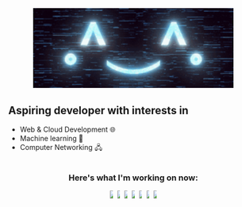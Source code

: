 <div id="header" align="center">
  <img src="animated_background.gif" width="80%"/>
</div>

## Aspiring developer with interests in 
- Web & Cloud Development 🌐
- Machine learning 🤖
- Computer Networking 🖧

<div style="display:flex;justify-content:center">
<div style="display:flex;flex-direction:column;align-items:center" width="100%">
  
  <h3>Here's what I'm working on now:</h3>
  <div style="display:flex;justify-content:space-evenly" width="25%">
    <img src="https://cdn.jsdelivr.net/gh/devicons/devicon/icons/nodejs/nodejs-original.svg" width="5%"/>
    <img src="https://cdn.jsdelivr.net/gh/devicons/devicon/icons/tensorflow/tensorflow-original.svg" width="5%"/>
    <img src="https://cdn.jsdelivr.net/gh/devicons/devicon/icons/mongodb/mongodb-plain.svg" width="5%"/>
    <img src="https://cdn.jsdelivr.net/gh/devicons/devicon/icons/discordjs/discordjs-original.svg" width="5%"/>
    <img src="https://cdn.jsdelivr.net/gh/devicons/devicon/icons/numpy/numpy-original.svg" width="5%"/>
    <img src="https://cdn.jsdelivr.net/gh/devicons/devicon/icons/react/react-original.svg" width="5%"/>
    <img src="https://cdn.jsdelivr.net/gh/devicons/devicon/icons/rust/rust-plain.svg" width="5%"/>
  </div>
  
</div>
</div>


<!--
**Danninx/Danninx** is a ✨ _special_ ✨ repository because its `README.md` (this file) appears on your GitHub profile.

Here are some ideas to get you started:

- 🔭 I’m currently working on ...
- 🌱 I’m currently learning ...
- 👯 I’m looking to collaborate on ...
- 🤔 I’m looking for help with ...
- 💬 Ask me about ...
- 📫 How to reach me: ...
- 😄 Pronouns: ...
- ⚡ Fun fact: ...
-->
